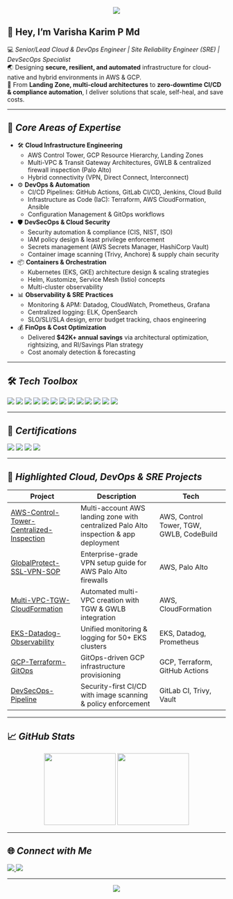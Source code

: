 <!-- Banner -->
<p align="center">
  <img src="https://capsule-render.vercel.app/api?type=waving&color=0:0f2027,100:2c5364&height=180&section=header&text=Varisha%20Karim%20P%20Md&fontSize=42&fontColor=fff&animation=fadeIn" />
</p>

<!-- Intro -->
## 👋 Hey, I’m Varisha Karim P Md

💻 *Senior/Lead Cloud & DevOps Engineer | Site Reliability Engineer (SRE) | DevSecOps Specialist*  
🌏 Designing **secure, resilient, and automated** infrastructure for cloud-native and hybrid environments in AWS & GCP.  
🚀 From **Landing Zone, multi-cloud architectures** to **zero-downtime CI/CD & compliance automation**, I deliver solutions that scale, self-heal, and save costs.

---

## 🚀 *Core Areas of Expertise*
- 🛠 **Cloud Infrastructure Engineering**  
  - AWS Control Tower, GCP Resource Hierarchy, Landing Zones  
  - Multi-VPC & Transit Gateway Architectures, GWLB & centralized firewall inspection (Palo Alto)  
  - Hybrid connectivity (VPN, Direct Connect, Interconnect)
- ⚙ **DevOps & Automation**  
  - CI/CD Pipelines: GitHub Actions, GitLab CI/CD, Jenkins, Cloud Build  
  - Infrastructure as Code (IaC): Terraform, AWS CloudFormation, Ansible  
  - Configuration Management & GitOps workflows
- 🛡 **DevSecOps & Cloud Security**  
  - Security automation & compliance (CIS, NIST, ISO)  
  - IAM policy design & least privilege enforcement  
  - Secrets management (AWS Secrets Manager, HashiCorp Vault)  
  - Container image scanning (Trivy, Anchore) & supply chain security
- 📦 **Containers & Orchestration**  
  - Kubernetes (EKS, GKE) architecture design & scaling strategies  
  - Helm, Kustomize, Service Mesh (Istio) concepts  
  - Multi-cluster observability
- 📊 **Observability & SRE Practices**  
  - Monitoring & APM: Datadog, CloudWatch, Prometheus, Grafana  
  - Centralized logging: ELK, OpenSearch  
  - SLO/SLI/SLA design, error budget tracking, chaos engineering
- 💰 **FinOps & Cost Optimization**  
  - Delivered **$42K+ annual savings** via architectural optimization, rightsizing, and RI/Savings Plan strategy  
  - Cost anomaly detection & forecasting

---

## 🛠 *Tech Toolbox*
<p>
<img src="https://img.shields.io/badge/AWS-FF9900?style=for-the-badge&logo=amazonaws&logoColor=white" />
<img src="https://img.shields.io/badge/GCP-4285F4?style=for-the-badge&logo=googlecloud&logoColor=white" />
<img src="https://img.shields.io/badge/Kubernetes-326CE5?style=for-the-badge&logo=kubernetes&logoColor=white" />
<img src="https://img.shields.io/badge/Terraform-623CE4?style=for-the-badge&logo=terraform&logoColor=white" />
<img src="https://img.shields.io/badge/Docker-2496ED?style=for-the-badge&logo=docker&logoColor=white" />
<img src="https://img.shields.io/badge/Helm-0F1689?style=for-the-badge&logo=helm&logoColor=white" />
<img src="https://img.shields.io/badge/Ansible-EE0000?style=for-the-badge&logo=ansible&logoColor=white" />
<img src="https://img.shields.io/badge/Prometheus-E6522C?style=for-the-badge&logo=prometheus&logoColor=white" />
<img src="https://img.shields.io/badge/GitHub%20Actions-2088FF?style=for-the-badge&logo=github-actions&logoColor=white" />
<img src="https://img.shields.io/badge/GitLab%20CI/CD-FC6D26?style=for-the-badge&logo=gitlab&logoColor=white" />
<img src="https://img.shields.io/badge/Jenkins-D24939?style=for-the-badge&logo=jenkins&logoColor=white" />
<img src="https://img.shields.io/badge/HashiCorp%20Vault-000000?style=for-the-badge&logo=vault&logoColor=white" />
<img src="https://img.shields.io/badge/Datadog-632CA6?style=for-the-badge&logo=datadog&logoColor=white" />
</p>

---

## 📜 *Certifications*
<p>
<img src="https://img.shields.io/badge/AWS%20Solutions%20Architect%20–%20Associate-FF9900?style=for-the-badge&logo=amazonaws&logoColor=white" />
<img src="https://img.shields.io/badge/GCP%20Associate%20Cloud%20Engineer-4285F4?style=for-the-badge&logo=googlecloud&logoColor=white" />
<img src="https://img.shields.io/badge/HashiCorp%20Terraform%20Associate-844FBA?style=for-the-badge&logo=terraform&logoColor=white" />
<img src="https://img.shields.io/badge/Kubernetes%20Security%20Specialist%20(KCSA)-326CE5?style=for-the-badge&logo=kubernetes&logoColor=white" />
</p>

---

## 📌 *Highlighted Cloud, DevOps & SRE Projects*
| Project | Description | Tech |
|---------|-------------|------|
| [AWS-Control-Tower-Centralized-Inspection](#) | Multi-account AWS landing zone with centralized Palo Alto inspection & app deployment | AWS, Control Tower, TGW, GWLB, CodeBuild |
| [GlobalProtect-SSL-VPN-SOP](#) | Enterprise-grade VPN setup guide for AWS Palo Alto firewalls | AWS, Palo Alto |
| [Multi-VPC-TGW-CloudFormation](#) | Automated multi-VPC creation with TGW & GWLB integration | AWS, CloudFormation |
| [EKS-Datadog-Observability](#) | Unified monitoring & logging for 50+ EKS clusters | EKS, Datadog, Prometheus |
| [GCP-Terraform-GitOps](#) | GitOps-driven GCP infrastructure provisioning | GCP, Terraform, GitHub Actions |
| [DevSecOps-Pipeline](#) | Security-first CI/CD with image scanning & policy enforcement | GitLab CI, Trivy, Vault |

---

## 📈 *GitHub Stats*
<p align="center">
<img src="https://github-readme-stats.vercel.app/api?username=varisha256&show_icons=true&theme=tokyonight" height="165" />
<img src="https://github-readme-streak-stats.herokuapp.com/?user=varisha256&theme=tokyonight" height="165" />
</p>

---

## 🌐 *Connect with Me*
<p>
<a href="https://www.linkedin.com/in/varisha-karim-cloud-devops" target="_blank">
<img src="https://img.shields.io/badge/LinkedIn-0A66C2?style=for-the-badge&logo=linkedin&logoColor=white" />
</a>
<a href="mailto:vsk.orr@gmail.com">
<img src="https://img.shields.io/badge/Email-D14836?style=for-the-badge&logo=gmail&logoColor=white" />
</a>
</p>

---

<p align="center">
  <img src="https://capsule-render.vercel.app/api?type=waving&color=0:0f2027,100:2c5364&height=100&section=footer" />
</p>
